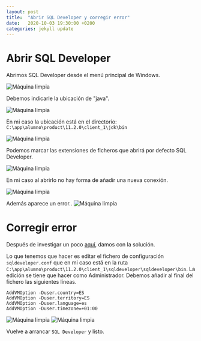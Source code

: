 ```yaml
---
layout: post
title:  "Abrir SQL Developer y corregir error"
date:   2020-10-03 19:30:00 +0200
categories: jekyll update
---
```

# Abrir SQL Developer

Abrimos SQL Developer desde el menú principal de Windows.

![Máquina limpia](/assets/SQL_developer_y_corregir_error/1.png)

Debemos indicarle la ubicación de "java".

![Máquina limpia](/assets/SQL_developer_y_corregir_error/2.png)

En mi caso la ubicación está en el directorio:  
`C:\app\alumno\product\11.2.0\client_1\jdk\bin`

![Máquina limpia](/assets/SQL_developer_y_corregir_error/3.png)

Podemos marcar las extensiones de ficheros que abrirá por defecto SQL Developer.

![Máquina limpia](/assets/SQL_developer_y_corregir_error/4.png)

En mi caso al abrirlo no hay forma de añadir una nueva conexión.

![Máquina limpia](/assets/SQL_developer_y_corregir_error/5.png)

Además aparece un error..
![Máquina limpia](/assets/SQL_developer_y_corregir_error/error.png)

# Corregir error

Después de investigar un poco [aquí](https://community.oracle.com/tech/developers/discussion/874529/missing-connection-panel-version-1-5-4-5940), damos con la solución.

Lo que tenemos que hacer es editar el fichero de configuración `sqldeveloper.conf` que en mi caso está en la ruta `C:\app\alumno\product\11.2.0\client_1\sqldeveloper\sqldeveloper\bin`. La edición se tiene que hacer como Administrador. Debemos añadir al final del fichero las siguientes líneas.

```
AddVMOption -Duser.country=ES
AddVMOption -Duser.territory=ES
AddVMOption -Duser.language=es
AddVMOption -Duser.timezone=+01:00
```

![Máquina limpia](/assets/SQL_developer_y_corregir_error/7.png)
![Máquina limpia](/assets/SQL_developer_y_corregir_error/8.png)

Vuelve a arrancar `SQL Developer` y listo.
